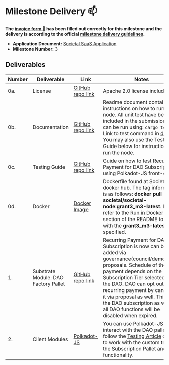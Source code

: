 # Milestone Delivery :mailbox:

**The [invoice form :pencil:](https://docs.google.com/forms/d/e/1FAIpQLSfmNYaoCgrxyhzgoKQ0ynQvnNRoTmgApz9NrMp-hd8mhIiO0A/viewform) has been filled out correctly for this milestone and the delivery is according to the official [milestone delivery guidelines](https://github.com/w3f/Grants-Program/blob/master/docs/milestone-deliverables-guidelines.md).**  



* **Application Document:** [Societal SaaS Application](https://github.com/w3f/Grants-Program/blob/master/applications/societal_saas_pricing.md) 
* **Milestone Number:** 3



## Deliverables


| Number | Deliverable | Link | Notes |
| ------------- | ------------- | ------------- |------------- |
| 0a. | License |[GitHub repo link](https://github.com/sctllabs/societal-node/blob/grant3_m3/LICENSE)| Apache 2.0 license included. |
| 0b. | Documentation |[GitHub repo link](https://github.com/sctllabs/societal-node/blob/grant3_m3/README.md) | Readme document contains instructions on how to run the node. All unit test have been included in the submission and can be run using: `cargo test` . Link to test command in [docs](https://github.com/sctllabs/societal-node/blob/grant3_m3#unit-test). You may also use the Testing Guide below for instructions to run the node. |
| 0c. | Testing Guide |[GitHub repo link](https://github.com/sctllabs/societal-node/blob/grant3_m3/docs/PaymentTestingGuide.md)| Guide on how to test Recurring Payment for DAO Subscription using Polkadot-JS front-end. |
| 0d. | Docker |[Docker Image](https://hub.docker.com/layers/societal/societal-node/grant3_m3-latest/images/sha256-c17b20e56572e3d68102fec147e6e1427e8b174c791584d98bec338480a7b0f2?context=explore)| Dockerfile found at Societal's docker hub. The tag information is as follows: **docker pull societal/societal-node:grant3_m3-latest**. Please refer to the [Run in Docker](https://github.com/sctllabs/societal-node/blob/grant3_m3#run-rococo-local-testnet) section of the README to run with the **grant3_m3-latest** tag specified. |
| 1. | Substrate Module: DAO Factory Pallet |[GitHub repo link](https://github.com/sctllabs/societal-node/tree/grant3_m3/pallets/dao-subscription) | Recurring Payment for DAO Subscription is now can be added via governance(council/democracy) proposals. Schedule of the payment depends on the Subscription Tier selected for the DAO. DAO can opt out of the recurring payment by cancelling it via proposal as well. This way the DAO subscription as well as all DAO functions will be disabled when expired. |
| 2. | Client Modules | [Polkadot-JS](https://cloudflare-ipfs.com/ipns/dotapps.io/?rpc=ws://localhost:9954) | You can use Polkadot-JS to interact with the DAO pallets and follow the [Testing Article](https://github.com/sctllabs/societal-node/blob/grant3_m3/docs/PaymentTestingGuide.md) on how to work with the custom traits of the Subscription Pallet and DAO functionality.  |

